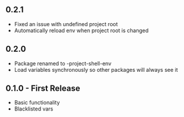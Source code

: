 ## 0.2.1
* Fixed an issue with undefined project root
* Automatically reload env when project root is changed

## 0.2.0
* Package renamed to -project-shell-env
* Load variables synchronously so other packages will always see it

## 0.1.0 - First Release
* Basic functionality
* Blacklisted vars